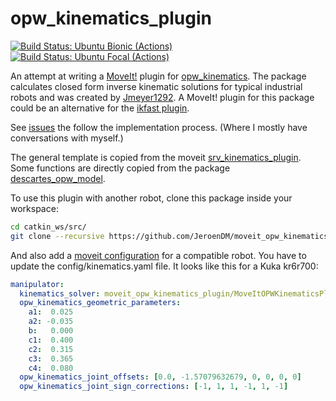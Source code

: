 # opw_kinematics_plugin

[![Build Status: Ubuntu Bionic (Actions)](https://github.com/JeroenDM/moveit_opw_kinematics_plugin/workflows/CI%20-%20Ubuntu%20Bionic/badge.svg?branch=melodic-devel)](https://github.com/JeroenDM/moveit_opw_kinematics_plugin/actions?query=workflow%3A%22CI+-+Ubuntu+Bionic%22)
[![Build Status: Ubuntu Focal (Actions)](https://github.com/JeroenDM/moveit_opw_kinematics_plugin/workflows/CI%20-%20Ubuntu%20Focal/badge.svg?branch=melodic-devel)](https://github.com/JeroenDM/moveit_opw_kinematics_plugin/actions?query=workflow%3A%22CI+-+Ubuntu+Focal%22)

An attempt at writing a [MoveIt!](https://moveit.ros.org/) plugin for [opw_kinematics](https://github.com/Jmeyer1292/opw_kinematics). The package calculates closed form inverse kinematic solutions for typical industrial robots and was created by [Jmeyer1292](https://github.com/Jmeyer1292). A MoveIt! plugin for this package could be an alternative for the [ikfast plugin](https://github.com/ros-planning/moveit/tree/kinetic-devel/moveit_kinematics/ikfast_kinematics_plugin).

See [issues](https://github.com/JeroenDM/moveit_opw_kinematics_plugin/issues) the follow the implementation process. (Where I mostly have conversations with myself.)

The general template is copied from the moveit [srv_kinematics_plugin](https://github.com/ros-planning/moveit/tree/kinetic-devel/moveit_kinematics/srv_kinematics_plugin).
Some functions are directly copied from the package [descartes_opw_model](https://github.com/Jmeyer1292/descartes_opw_model).

To use this plugin with another robot, clone this package inside your workspace:
```bash
cd catkin_ws/src/
git clone --recursive https://github.com/JeroenDM/moveit_opw_kinematics_plugin.git
```

And also add a [moveit configuration](http://docs.ros.org/kinetic/api/moveit_tutorials/html/doc/setup_assistant/setup_assistant_tutorial.html) for a compatible robot. You have to update the config/kinematics.yaml file. It looks like this for a Kuka kr6r700:

```yaml
manipulator:
  kinematics_solver: moveit_opw_kinematics_plugin/MoveItOPWKinematicsPlugin
  opw_kinematics_geometric_parameters:
    a1:  0.025
    a2: -0.035
    b:   0.000
    c1:  0.400
    c2:  0.315
    c3:  0.365
    c4:  0.080
  opw_kinematics_joint_offsets: [0.0, -1.57079632679, 0, 0, 0, 0]
  opw_kinematics_joint_sign_corrections: [-1, 1, 1, -1, 1, -1]
```
